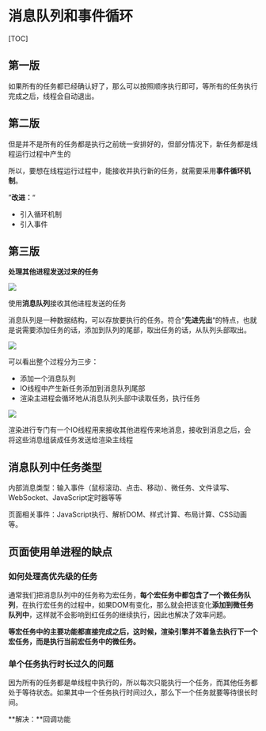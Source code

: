 # 消息队列和事件循环

[TOC]

## 第一版

如果所有的任务都已经确认好了，那么可以按照顺序执行即可，等所有的任务执行完成之后，线程会自动退出。

## 第二版

但是并不是所有的任务都是执行之前统一安排好的，但部分情况下，新任务都是线程运行过程中产生的

所以，要想在线程运行过程中，能接收并执行新的任务，就需要采用**事件循环机制**。

”**改进：**“

- 引入循环机制
- 引入事件

## 第三版

**处理其他进程发送过来的任务**

![](I:\myFuture\桌面资料\面试\学习图片\渲染进行线程之间发送任务.png)

使用**消息队列**接收其他进程发送的任务

消息队列是一种数据结构，可以存放要执行的任务。符合”**先进先出**“的特点，也就是说需要添加任务的话，添加到队列的尾部，取出任务的话，从队列头部取出。

![](I:\myFuture\桌面资料\面试\学习图片\队列+循环.png)

可以看出整个过程分为三步：

- 添加一个消息队列
- IO线程中产生新任务添加到消息队列尾部
- 渲染主进程会循环地从消息队列头部中读取任务，执行任务

![](I:\myFuture\桌面资料\面试\学习图片\跨进程发送消息.png)

渲染进行专门有一个IO线程用来接收其他进程传来地消息，接收到消息之后，会将这些消息组装成任务发送给渲染主线程

## 消息队列中任务类型

内部消息类型：输入事件（鼠标滚动、点击、移动）、微任务、文件读写、WebSocket、JavaScript定时器等等

页面相关事件：JavaScript执行、解析DOM、样式计算、布局计算、CSS动画等。

## 页面使用单进程的缺点

### 如何处理高优先级的任务

通常我们把消息队列中的任务称为宏任务，**每个宏任务中都包含了一个微任务队列**，在执行宏任务的过程中，如果DOM有变化，那么就会把该变化**添加到微任务队列中**，这样就不会影响到红任务的继续执行，因此也解决了效率问题。

**等宏任务中的主要功能都直接完成之后，这时候，渲染引擎并不着急去执行下一个宏任务，而是执行当前宏任务中的微任务。**

### 单个任务执行时长过久的问题

因为所有的任务都是单线程中执行的，所以每次只能执行一个任务，而其他任务都处于等待状态。如果其中一个任务执行时间过久，那么下一个任务就要等待很长时间。

**解决：**回调功能

